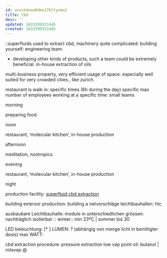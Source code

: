 ```yaml
---
id: uvvxkdnew8dmu17bltynmo2
title: Cbd
desc: ''
updated: 1633199321445
created: 1633199321445
---
```


::superfluids used to extract cbd,
machinery quite complicated: building yourself: engineering team.

- developing other kinds of products, such a team could be extremely beneficial.
in-house extraction of oils

multi-business property, very efficient usage of space: especially well suited for very crowded cities., like zurich.

restaurant is walk in: specific times (6h during the day)
specific max number of employees working at a specific time: small teams

morning

preparing food

noon

restaurant, ‘molecular kitchen’, in-house production

afternoon

meditation, nootropics

evening

restaurant, ‘molecular kitchen’, in-house production

night

production facility:
[superfluid cbd extraction](https://www.alibaba.com/product-detail/Supercritical-CO2-Hemp-Oil-Extraction-Machine_60485920557.html?s=p)

building extersor production: building a netvorschläge leichtbauhallen:
htc

ausbaubare Leichtbauhalle: module in unterschiedlichen grössen: nachträglich isolierbar :: winter:: min 23ºC  | sommer bis 30

LED beleuchtung:
[* ]
LUMEN: ? (abhängig von menge licht in benötigter dosis)
max WATT:

cbd extraction procedure:
pressure extraction low vap point oil: butanol |
rotavap @
